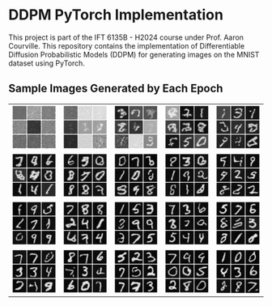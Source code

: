 # DDPM PyTorch Implementation

This project is part of the IFT 6135B - H2024 course under Prof. Aaron Courville. This repository contains the implementation of Differentiable Diffusion Probabilistic Models (DDPM) for generating images on the MNIST dataset using PyTorch.

## Sample Images Generated by Each Epoch

<table>
  <!-- First row -->
  <tr>
    <td><img src="results/epoch_0_sample_999.png" alt="Epoch 0" width="200"></td>
    <td><img src="results/epoch_1_sample_999.png" alt="Epoch 1" width="200"></td>
    <td><img src="results/epoch_2_sample_999.png" alt="Epoch 2" width="200"></td>
    <td><img src="results/epoch_3_sample_999.png" alt="Epoch 3" width="200"></td>
    <td><img src="results/epoch_4_sample_999.png" alt="Epoch 4" width="200"></td>
  </tr>
  
  <!-- Second row -->
  <tr>
    <td><img src="results/epoch_5_sample_999.png" alt="Epoch 5" width="200"></td>
    <td><img src="results/epoch_6_sample_999.png" alt="Epoch 6" width="200"></td>
    <td><img src="results/epoch_7_sample_999.png" alt="Epoch 7" width="200"></td>
    <td><img src="results/epoch_8_sample_999.png" alt="Epoch 8" width="200"></td>
    <td><img src="results/epoch_9_sample_999.png" alt="Epoch 9" width="200"></td>
  </tr>
  
  <!-- Third row -->
  <tr>
    <td><img src="results/epoch_10_sample_999.png" alt="Epoch 10" width="200"></td>
    <td><img src="results/epoch_11_sample_999.png" alt="Epoch 11" width="200"></td>
    <td><img src="results/epoch_12_sample_999.png" alt="Epoch 12" width="200"></td>
    <td><img src="results/epoch_13_sample_999.png" alt="Epoch 13" width="200"></td>
    <td><img src="results/epoch_14_sample_999.png" alt="Epoch 14" width="200"></td>
  </tr>
  
  <!-- Fourth row -->
  <tr>
    <td><img src="results/epoch_15_sample_999.png" alt="Epoch 15" width="200"></td>
    <td><img src="results/epoch_16_sample_999.png" alt="Epoch 16" width="200"></td>
    <td><img src="results/epoch_17_sample_999.png" alt="Epoch 17" width="200"></td>
    <td><img src="results/epoch_18_sample_999.png" alt="Epoch 18" width="200"></td>
    <td><img src="results/epoch_19_sample_999.png" alt="Epoch 19" width="200"></td>
  </tr>
  
</table>

